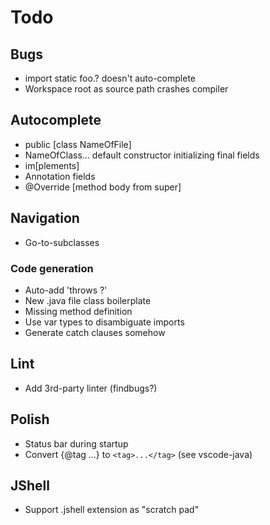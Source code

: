 # Todo

## Bugs
- import static foo.? doesn't auto-complete
- Workspace root as source path crashes compiler

## Autocomplete
- public [class NameOfFile]
- NameOfClass... default constructor initializing final fields
- im[plements]
- Annotation fields
- @Override [method body from super]

## Navigation
- Go-to-subclasses

### Code generation
- Auto-add 'throws ?'
- New .java file class boilerplate
- Missing method definition
- Use var types to disambiguate imports
- Generate catch clauses somehow

## Lint
- Add 3rd-party linter (findbugs?)

## Polish
- Status bar during startup
- Convert {@tag ...} to `<tag>...</tag>` (see vscode-java)

## JShell
- Support .jshell extension as "scratch pad"
